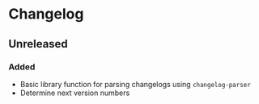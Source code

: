 # Changelog

## Unreleased

### Added

- Basic library function for parsing changelogs using `changelog-parser`
- Determine next version numbers
